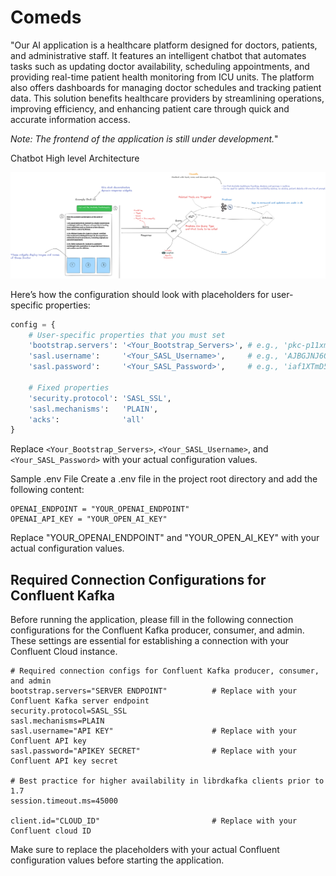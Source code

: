 # Comeds

"Our AI application is a healthcare platform designed for doctors, patients, and administrative staff. It features an intelligent chatbot that automates tasks such as updating doctor availability, scheduling appointments, and providing real-time patient health monitoring from ICU units. The platform also offers dashboards for managing doctor schedules and tracking patient data. This solution benefits healthcare providers by streamlining operations, improving efficiency, and enhancing patient care through quick and accurate information access. 

*Note: The frontend of the application is still under development.*"

Chatbot High level Architecture

![](https://github.com/Shaik-mohd-huzaifa/Comeds/blob/5f06ec6c3372aa2d896560b0b0eb4c8883a2b359/Chatbot%20architecture.png)

Here’s how the configuration should look with placeholders for user-specific properties:

```python
config = {
    # User-specific properties that you must set
    'bootstrap.servers': '<Your_Bootstrap_Servers>', # e.g., 'pkc-p11xm.us-east-1.aws.confluent.cloud:9092'
    'sasl.username':     '<Your_SASL_Username>',     # e.g., 'AJBGJNJ6QJLHAEWW'
    'sasl.password':     '<Your_SASL_Password>',     # e.g., 'iaf1XTmD5UYPVuWX6SdCfFRgrI9FuXhExTpIwuiG4UxuYfdm7FrpBgHpLcjHtJfl'

    # Fixed properties
    'security.protocol': 'SASL_SSL',
    'sasl.mechanisms':   'PLAIN',
    'acks':              'all'
}
```
Replace `<Your_Bootstrap_Servers>`, `<Your_SASL_Username>`, and `<Your_SASL_Password>` with your actual configuration values.


Sample .env File
Create a .env file in the project root directory and add the following content:

```env
OPENAI_ENDPOINT = "YOUR_OPENAI_ENDPOINT"
OPENAI_API_KEY = "YOUR_OPEN_AI_KEY"
```

Replace "YOUR_OPENAI_ENDPOINT" and "YOUR_OPEN_AI_KEY" with your actual configuration values.

## Required Connection Configurations for Confluent Kafka

Before running the application, please fill in the following connection configurations for the Confluent Kafka producer, consumer, and admin. These settings are essential for establishing a connection with your Confluent Cloud instance.

```plaintext
# Required connection configs for Confluent Kafka producer, consumer, and admin
bootstrap.servers="SERVER ENDPOINT"          # Replace with your Confluent Kafka server endpoint
security.protocol=SASL_SSL
sasl.mechanisms=PLAIN
sasl.username="API KEY"                      # Replace with your Confluent API key
sasl.password="APIKEY SECRET"                # Replace with your Confluent API key secret

# Best practice for higher availability in librdkafka clients prior to 1.7
session.timeout.ms=45000

client.id="CLOUD_ID"                         # Replace with your Confluent cloud ID
```
Make sure to replace the placeholders with your actual Confluent configuration values before starting the application.
